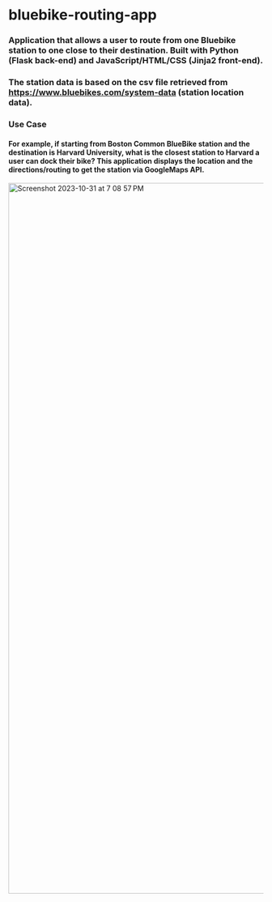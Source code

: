 # bluebike-routing-app

### Application that allows a user to route from one Bluebike station to one close to their destination. Built with Python (Flask back-end) and JavaScript/HTML/CSS (Jinja2 front-end).

### The station data is based on the csv file retrieved from https://www.bluebikes.com/system-data (station location data). 

### Use Case
#### For example, if starting from Boston Common BlueBike station and the destination is Harvard University, what is the closest station to Harvard a user can dock their bike? This application displays the location and the directions/routing to get the station via GoogleMaps API. 

<img width="1403" alt="Screenshot 2023-10-31 at 7 08 57 PM" src="https://github.com/ariangokhale/bluebike-routing-app/assets/55399896/4d69b67a-2892-43aa-8ae1-d78bf3691319">
